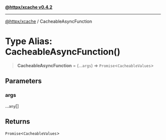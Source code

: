 [**@httpx/xcache v0.4.2**](../README.md)

***

[@httpx/xcache](../README.md) / CacheableAsyncFunction

# Type Alias: CacheableAsyncFunction()

> **CacheableAsyncFunction** = (...`args`) => `Promise`\<`CacheableValues`\>

## Parameters

### args

...`any`[]

## Returns

`Promise`\<`CacheableValues`\>
